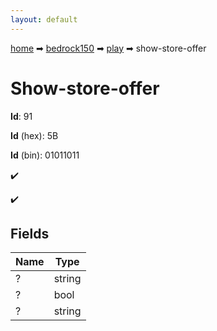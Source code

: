 ```yaml
---
layout: default
---
```


[home](/) ➡ [bedrock150](/protocol/bedrock150) ➡ [play](/protocol/bedrock150/play) ➡ show-store-offer

# Show-store-offer

**Id**: 91

**Id** (hex): 5B

**Id** (bin): 01011011

✔️

✔️

## Fields

Name | Type
---|---
? | string
? | bool
? | string

